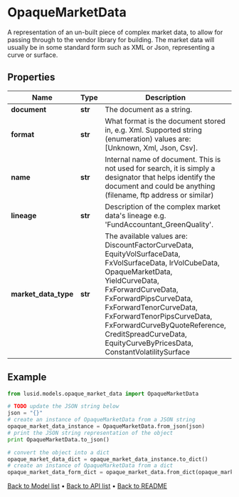# OpaqueMarketData

A representation of an un-built piece of complex market data, to allow for passing through  to the vendor library for building.  The market data will usually be in some standard form such as XML or Json, representing a curve or surface.

## Properties
Name | Type | Description | Notes
------------ | ------------- | ------------- | -------------
**document** | **str** | The document as a string. | 
**format** | **str** | What format is the document stored in, e.g. Xml.  Supported string (enumeration) values are: [Unknown, Xml, Json, Csv]. | 
**name** | **str** | Internal name of document. This is not used for search, it is simply a designator that helps identify the document  and could be anything (filename, ftp address or similar) | 
**lineage** | **str** | Description of the complex market data&#39;s lineage e.g. &#39;FundAccountant_GreenQuality&#39;. | [optional] 
**market_data_type** | **str** | The available values are: DiscountFactorCurveData, EquityVolSurfaceData, FxVolSurfaceData, IrVolCubeData, OpaqueMarketData, YieldCurveData, FxForwardCurveData, FxForwardPipsCurveData, FxForwardTenorCurveData, FxForwardTenorPipsCurveData, FxForwardCurveByQuoteReference, CreditSpreadCurveData, EquityCurveByPricesData, ConstantVolatilitySurface | 

## Example

```python
from lusid.models.opaque_market_data import OpaqueMarketData

# TODO update the JSON string below
json = "{}"
# create an instance of OpaqueMarketData from a JSON string
opaque_market_data_instance = OpaqueMarketData.from_json(json)
# print the JSON string representation of the object
print OpaqueMarketData.to_json()

# convert the object into a dict
opaque_market_data_dict = opaque_market_data_instance.to_dict()
# create an instance of OpaqueMarketData from a dict
opaque_market_data_form_dict = opaque_market_data.from_dict(opaque_market_data_dict)
```
[Back to Model list](../README.md#documentation-for-models) &#8226; [Back to API list](../README.md#documentation-for-api-endpoints) &#8226; [Back to README](../README.md)



